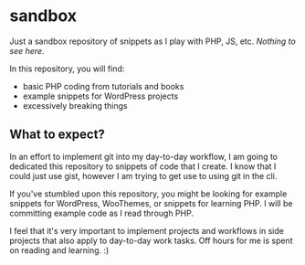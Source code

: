 sandbox
===========

Just a sandbox repository of snippets as I play with PHP, JS, etc. *Nothing to see here.*

In this repository, you will find:
* basic PHP coding from tutorials and books
* example snippets for WordPress projects
* excessively breaking things

What to expect?
---------------

In an effort to implement git into my day-to-day workflow, I am going to dedicated this repository to snippets of code that I create. I know that I could just use gist, however I am trying to get use to using git in the cli.

If you've stumbled upon this repository, you might be looking for example snippets for WordPress, WooThemes, or snippets for learning PHP. I will be committing example code as I read through PHP.

I feel that it's very important to implement projects and workflows in side projects that also apply to day-to-day work tasks. Off hours for me is spent on reading and learning. :)
